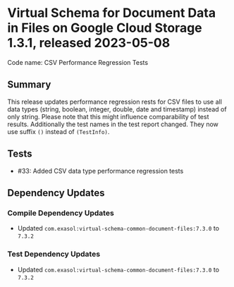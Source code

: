 # Virtual Schema for Document Data in Files on Google Cloud Storage 1.3.1, released 2023-05-08

Code name: CSV Performance Regression Tests

## Summary

This release updates performance regression rests for CSV files to use all data types (string, boolean, integer, double, date and timestamp) instead of only string. Please note that this might influence comparability of test results. Additionally the test names in the test report changed. They now use suffix `()` instead of `(TestInfo)`.

## Tests

* #33: Added CSV data type performance regression tests

## Dependency Updates

### Compile Dependency Updates

* Updated `com.exasol:virtual-schema-common-document-files:7.3.0` to `7.3.2`

### Test Dependency Updates

* Updated `com.exasol:virtual-schema-common-document-files:7.3.0` to `7.3.2`
